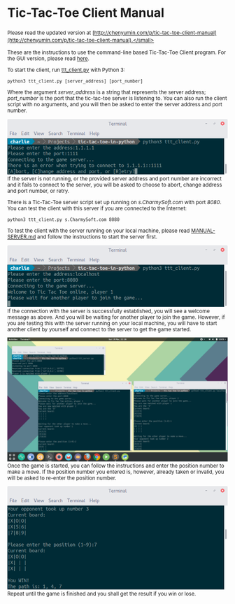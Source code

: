 Tic-Tac-Toe Client Manual
========================
<small>Please read the updated version at [http://chenyumin.com/p/tic-tac-toe-client-manual](http://chenyumin.com/p/tic-tac-toe-client-manual).</small>

These are the instructions to use the command-line based Tic-Tac-Toe Client program. For the GUI version, please read [here](../README.md).  

To start the client, run [ttt_client.py](http://github.com/CharmySoft/tic-tac-toe-in-python/raw/master/ttt_client.py) with Python 3:  

	python3 ttt_client.py [server_address] [port_number]

Where the argument *server_address* is a string that represents the server address; *port_number* is the port that the tic-tac-toe server is listening to. You can also run the client script with no arguments, and you will then be asked to enter the server address and port number.  

![Client Connect Error](./img/client-connect-error.png?raw=true "Client Connect Error")  
If the server is not running, or the provided server address and port number are incorrect and it fails to connect to the server, you will be asked to choose to abort, change address and port number, or retry.  

There is a Tic-Tac-Toe server script set up running on *s.CharmySoft.com* with port *8080*. You can test the client with this server if you are connected to the Internet:

	python3 ttt_client.py s.CharmySoft.com 8080

To test the client with the server running on your local machine, please read [MANUAL-SERVER.md](MANUAL-SERVER.md) and follow the instructions to start the server first.  

![Client Connect Success](./img/client-connect-success.png?raw=true "Client Connect Success")  
If the connection with the server is successfully established, you will see a welcome message as above. And you will be waiting for another player to join the game. However, if you are testing this with the server running on your local machine, you will have to start another client by yourself and connect to the server to get the game started.  

![Client Game](./img/client-game.png?raw=true "Client Game")  
Once the game is started, you can follow the instructions and enter the position number to make a move. If the position number you entered is, however, already taken or invalid, you will be asked to re-enter the position number.  

![Client Result](./img/client-result.png?raw=true "Client Result")  
Repeat until the game is finished and you shall get the result if you win or lose.